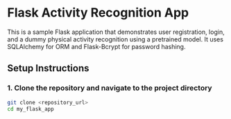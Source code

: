 # Flask Activity Recognition App

This is a sample Flask application that demonstrates user registration, login, and a dummy physical activity recognition using a pretrained model. It uses SQLAlchemy for ORM and Flask-Bcrypt for password hashing.

## Setup Instructions

### 1. Clone the repository and navigate to the project directory

```bash
git clone <repository_url>
cd my_flask_app
